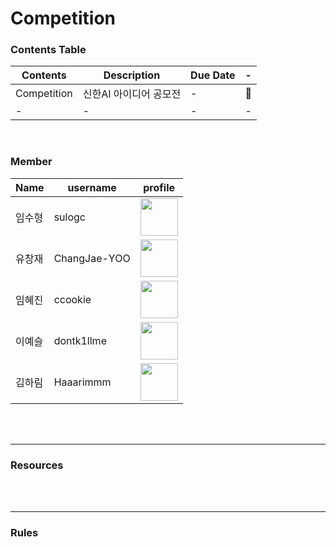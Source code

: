 # Competition



### Contents Table

| Contents  | Description              | Due Date |-|
| --------- | ------------------------ | -------- | - |
| Competition | 신한AI 아이디어 공모전  | - | :speech_balloon: |
| - | -        | - | - |


<br>

### Member

| Name  | username   | profile | 
| --------- | ------------------------ | --- |
| 임수형 | sulogc | [<img src = "https://github.com/sulogc.png" width="60" height="60">](https://github.com/sulogc) |
| 유창재 | ChangJae-YOO | [<img src = "https://github.com/ChangJae-YOO.png" width="60" height="60">](https://github.com/ChangJae-YOO) |
| 임혜진 | ccookie | [<img src = "https://github.com/ccookie.png" width="60" height="60">](https://github.com/ccookie) |
| 이예슬 | dontk1llme | [<img src = "https://github.com/dontk1llme.png" width="60" height="60">](https://github.com/dontk1llme) |
| 김하림	|	Haaarimmm |	[<img src = "https://github.com/Haaarimmm.png" width="60" height="60">](https://github.com/Haaarimmm) |

<br><br>

---
### Resources

<br><br>

---
### Rules
